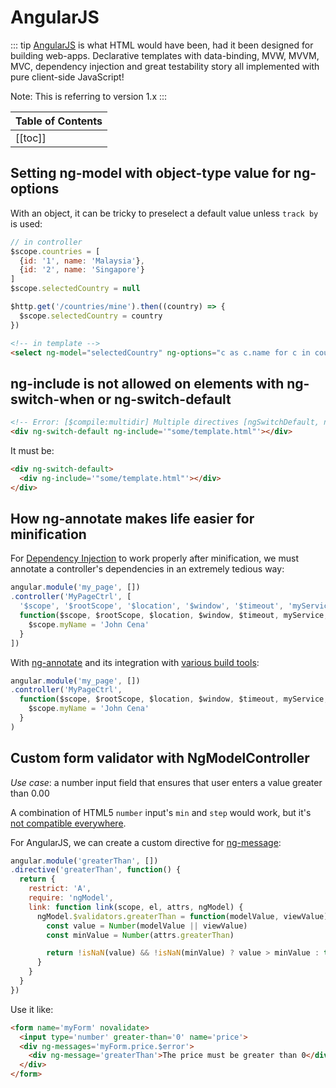 # AngularJS

::: tip
[AngularJS](https://angularjs.org/) is what HTML would have been, had it been designed for building web-apps. Declarative templates with data-binding, MVW, MVVM, MVC, dependency injection and great testability story all implemented with pure client-side JavaScript!

Note: This is referring to version 1.x
:::

| Table of Contents |
|:------------------|
| [[toc]] |

## Setting ng-model with object-type value for ng-options

With an object, it can be tricky to preselect a default value unless `track by` is used:

```js
// in controller
$scope.countries = [
  {id: '1', name: 'Malaysia'},
  {id: '2', name: 'Singapore'}
]
$scope.selectedCountry = null

$http.get('/countries/mine').then((country) => {
  $scope.selectedCountry = country
})
```

```html
<!-- in template -->
<select ng-model="selectedCountry" ng-options="c as c.name for c in countries track by c.id"></select>
```

## ng-include is not allowed on elements with ng-switch-when or ng-switch-default

```html
<!-- Error: [$compile:multidir] Multiple directives [ngSwitchDefault, ngInclude] asking for transclusion -->
<div ng-switch-default ng-include='"some/template.html"'></div>
```

It must be:

```html
<div ng-switch-default>
  <div ng-include='"some/template.html"'></div>
</div>
```

## How ng-annotate makes life easier for minification

For [Dependency Injection](https://code.angularjs.org/1.5.7/docs/guide/di) to work properly after minification, we must annotate a controller's dependencies in an extremely tedious way:

```js
angular.module('my_page', [])
.controller('MyPageCtrl', [
  '$scope', '$rootScope', '$location', '$window', '$timeout', 'myService', 'yourService', 'anyService',
  function($scope, $rootScope, $location, $window, $timeout, myService, yourService, anyService) {
    $scope.myName = 'John Cena'
  }
])
```

With [ng-annotate](https://github.com/olov/ng-annotate) and its integration with [various build tools](https://github.com/olov/ng-annotate#tools-support):

```js
angular.module('my_page', [])
.controller('MyPageCtrl',
  function($scope, $rootScope, $location, $window, $timeout, myService, yourService, anyService) {
    $scope.myName = 'John Cena'
  }
)
```

## Custom form validator with NgModelController

*Use case*: a number input field that ensures that user enters a value greater than 0.00

A combination of HTML5 `number` input's `min` and `step` would work, but it's [not compatible everywhere](https://stackoverflow.com/questions/19011861/is-there-a-float-input-type-in-html5).

For AngularJS, we can create a custom directive for [ng-message](https://code.angularjs.org/1.5.11/docs/api/ngMessages/directive/ngMessage):

```js
angular.module('greaterThan', [])
.directive('greaterThan', function() {
  return {
    restrict: 'A',
    require: 'ngModel',
    link: function link(scope, el, attrs, ngModel) {
      ngModel.$validators.greaterThan = function(modelValue, viewValue) {
        const value = Number(modelValue || viewValue)
        const minValue = Number(attrs.greaterThan)

        return !isNaN(value) && !isNaN(minValue) ? value > minValue : true
      }
    }
  }
})
```

Use it like:

```html
<form name='myForm' novalidate>
  <input type='number' greater-than='0' name='price'>
  <div ng-messages='myForm.price.$error'>
    <div ng-message='greaterThan'>The price must be greater than 0</div>
  </div>
</form>
```
